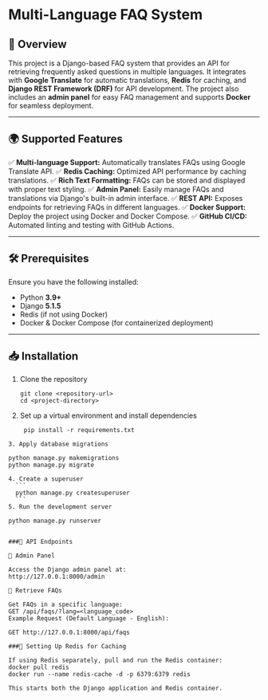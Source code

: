 # Multi-Language FAQ System

## 📌 Overview

This project is a Django-based FAQ system that provides an API for retrieving frequently asked questions in multiple languages. It integrates with **Google Translate** for automatic translations, **Redis** for caching, and **Django REST Framework (DRF)** for API development. The project also includes an **admin panel** for easy FAQ management and supports **Docker** for seamless deployment.

---

## 🌍 Supported Features

✅ **Multi-language Support:** Automatically translates FAQs using Google Translate API.
✅ **Redis Caching:** Optimized API performance by caching translations.
✅ **Rich Text Formatting:** FAQs can be stored and displayed with proper text styling.
✅ **Admin Panel:** Easily manage FAQs and translations via Django's built-in admin interface.
✅ **REST API:** Exposes endpoints for retrieving FAQs in different languages.
✅ **Docker Support:** Deploy the project using Docker and Docker Compose.
✅ **GitHub CI/CD:** Automated linting and testing with GitHub Actions.

---

## 🛠 Prerequisites

Ensure you have the following installed:

- Python **3.9+**
- Django **5.1.5**
- Redis (if not using Docker)
- Docker & Docker Compose (for containerized deployment)

---

## 📥 Installation

1. Clone the repository
   ```
   git clone <repository-url>
   cd <project-directory>
   ```
2. Set up a virtual environment and install dependencies
   ``` 
    pip install -r requirements.txt
   
  ```
3. Apply database migrations
  ```
    python manage.py makemigrations
    python manage.py migrate
  ```
4. Create a superuser
    ```
    python manage.py createsuperuser
    ```
5. Run the development server
  ```
    python manage.py runserver
  ```

###📡 API Endpoints

🔹 Admin Panel

Access the Django admin panel at:
http://127.0.0.1:8000/admin

🔹 Retrieve FAQs

Get FAQs in a specific language:
GET /api/faqs/?lang=<language_code>
Example Request (Default Language - English):

GET http://127.0.0.1:8000/api/faqs

###🏃 Setting Up Redis for Caching

If using Redis separately, pull and run the Redis container:
docker pull redis
docker run --name redis-cache -d -p 6379:6379 redis

This starts both the Django application and Redis container.
